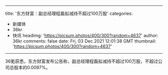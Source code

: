 
---
title: '东方财富：副总经理程磊拟减持不超过100万股'
categories: 
 - 新媒体
 - 36kr
 - 快讯
headimg: 'https://picsum.photos/400/300?random=4637'
author: 36kr
comments: false
date: Fri, 03 Dec 2021 12:01:38 GMT
thumbnail: 'https://picsum.photos/400/300?random=4637'
---

<div>   
36氪获悉，东方财富发布公告称，副总经理程磊拟减持不超过100万股，不超过公司总股本的0.0097%。  
</div>
            